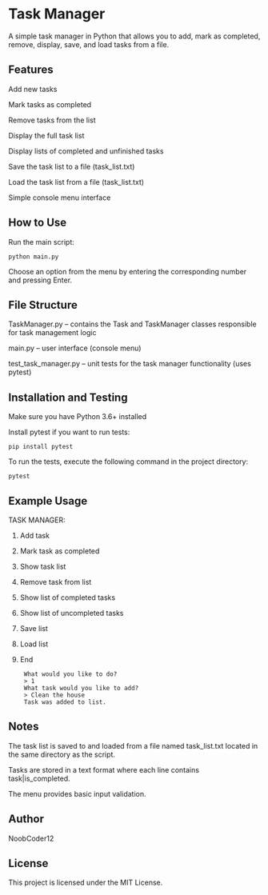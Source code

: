 # Task Manager

A simple task manager in Python that allows you to add, mark as completed, remove, display, save, and load tasks from a file.
## Features

  Add new tasks

  Mark tasks as completed

  Remove tasks from the list

  Display the full task list

  Display lists of completed and unfinished tasks

  Save the task list to a file (task_list.txt)

  Load the task list from a file (task_list.txt)

  Simple console menu interface

## How to Use

Run the main script:

    python main.py

Choose an option from the menu by entering the corresponding number and pressing Enter.

## File Structure

  TaskManager.py – contains the Task and TaskManager classes responsible for task management logic

  main.py – user interface (console menu)

  test_task_manager.py – unit tests for the task manager functionality (uses pytest)

## Installation and Testing

   Make sure you have Python 3.6+ installed

  Install pytest if you want to run tests:

    pip install pytest

  To run the tests, execute the following command in the project directory:

    pytest

## Example Usage

TASK MANAGER:
1. Add task 
2. Mark task as completed 
3. Show task list 
4. Remove task from list 
5. Show list of completed tasks 
6. Show list of uncompleted tasks 
7. Save list 
8. Load list 
9. End

        What would you like to do? 
        > 1
        What task would you like to add? 
        > Clean the house
        Task was added to list.

## Notes

  The task list is saved to and loaded from a file named task_list.txt located in the same directory as the script.

  Tasks are stored in a text format where each line contains task|is_completed.

  The menu provides basic input validation.

## Author

NoobCoder12

## License

This project is licensed under the MIT License.
